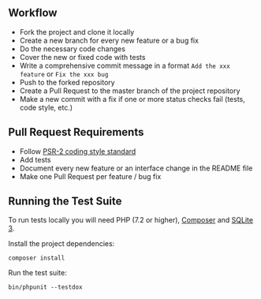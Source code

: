 ## Workflow

* Fork the project and clone it locally
* Create a new branch for every new feature or a bug fix
* Do the necessary code changes
* Cover the new or fixed code with tests
* Write a comprehensive commit message in a format `Add the xxx feature` or `Fix the xxx bug`
* Push to the forked repository
* Create a Pull Request to the master branch of the project repository
* Make a new commit with a fix if one or more status checks fail (tests, code style, etc.)

## Pull Request Requirements

* Follow [PSR-2 coding style standard](https://www.php-fig.org/psr/psr-2/)
* Add tests
* Document every new feature or an interface change in the README file
* Make one Pull Request per feature / bug fix

## Running the Test Suite

To run tests locally you will need PHP (7.2 or higher), [Composer](https://getcomposer.org/download/) and [SQLite 3](https://www.sqlite.org/download.html).

Install the project dependencies:
```
composer install
```

Run the test suite:
```
bin/phpunit --testdox
```
